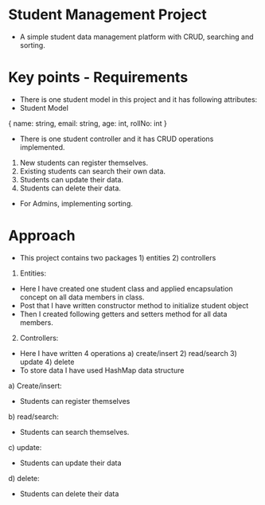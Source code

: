 # Student Management Project
- A simple student data management platform with CRUD, searching and sorting.

# Key points - Requirements
- There is one student model in this project and it has following attributes:
- Student Model 

{ 
  name: string,
  email: string,
  age: int,
  rollNo: int
}

- There is one student controller and it has CRUD operations implemented. 
1) New students can register themselves.
2) Existing students can search their own data.
3) Students can update their data.
4) Students can delete their data.

- For Admins, implementing sorting.



# Approach
- This project contains two packages 1) entities 2) controllers

1) Entities: 
- Here I have created one student class and applied encapsulation concept on all data members in class.
- Post that I have written constructor method to initialize student object 
- Then I created following getters and setters method for all data members.
 


2) Controllers: 
- Here I have written 4 operations a) create/insert 2) read/search 3) update 4) delete
- To store data I have used HashMap data structure

a) Create/insert: 
- Students can register themselves  

b) read/search: 
- Students can search themselves. 

c) update:
- Students can update their data

d) delete:
- Students can delete their data

